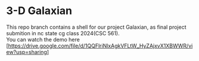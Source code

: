 # 3-D Galaxian

This repo branch contains a shell for our project Galaxian, as final project submition in nc state cg class 2024(CSC 561).<br>
You can watch the demo here [https://drive.google.com/file/d/1QQFlriNlxAgkVFLtW_HyZAjxvX1XBWWR/view?usp=sharing]
